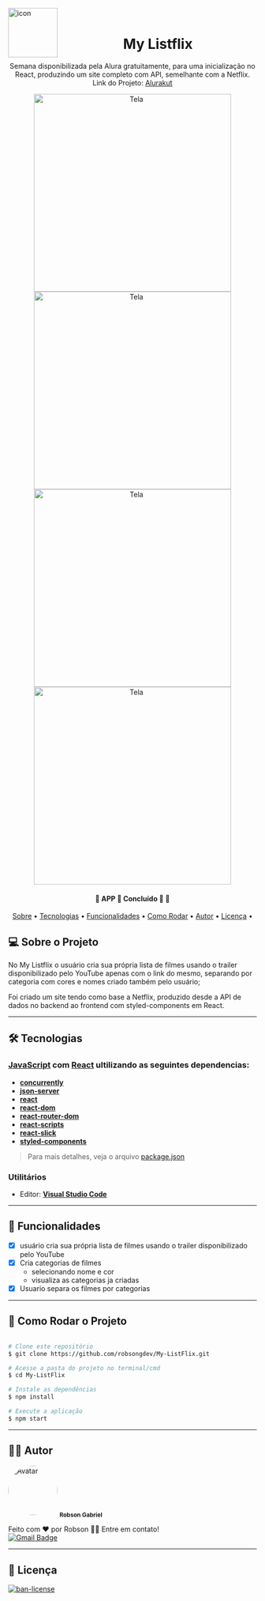 <img alt="icon" title="#icon" src="https://i.imgur.com/O14s0Df.png" width="100px" align = "left"> <br>
<h1 align="center"> My Listflix </h1>

<p align="center">Semana disponibilizada pela Alura gratuitamente, para uma inicialização no React, produzindo um site completo com API, semelhante com a Netflix.
  <br/>
  Link do Projeto: <a href="https://robflix.vercel.app/" >Alurakut</a>
</p>


<p align="center">
  <img alt="Tela" title="#Tela" src="https://imgur.com/a22b8SU.png" width="400px">

  <img alt="Tela" title="#Tela" src="https://imgur.com/CevMtH8.png" width="400px">
  
  <img alt="Tela" title="#Tela" src="https://imgur.com/bOIyGPu.png" width="400px">
  
  <img alt="Tela" title="#Tela" src="https://imgur.com/32sq8C7.png" width="400px">
</p>


<h4 align="center"> 
	🚧  APP 📱 Concluído 🚀 🚧
</h4>

<p align="center">
  <a href="#-sobre-o-projeto">Sobre</a> •
  <a href="#-tecnologias">Tecnologias</a> •
  <a href="#-funcionalidades">Funcionalidades</a> •
  <a href="#-como-rodar-o-projeto">Como Rodar</a> •
  <a href="#-autor">Autor</a> •
  <a href="#-licença">Licença</a> •
  
</p>


## 💻 Sobre o Projeto

No My Listflix o usuário cria sua própria lista de filmes usando o trailer disponibilizado pelo YouTube apenas com o link do mesmo, separando por categoria com cores e nomes criado também pelo usuário;<br/>

Foi criado um site tendo como base a Netflix, produzido desde a API de dados no backend ao frontend com styled-components em React.
  
  
  
---

## 🛠 Tecnologias

### [JavaScript](https://www.javascript.com/) com [React](https://pt-br.reactjs.org/) ultilizando as seguintes dependencias:
  
-  **[concurrently](https://www.npmjs.com/package/concurrently)**
-  **[json-server](https://www.npmjs.com/package/json-server)**
-  **[react](https://www.npmjs.com/package/react)**
-  **[react-dom](https://www.npmjs.com/package/react-dom)**
-  **[react-router-dom](https://www.npmjs.com/package/react-router-dom)**
-  **[react-scripts](https://www.npmjs.com/package/react-scripts)**
-  **[react-slick](https://www.npmjs.com/package/react-router-dom)**
-  **[styled-components](https://www.npmjs.com/package/styled-components)**

> Para mais detalhes, veja o arquivo  [package.json](./package.json)

### **Utilitários**

-   Editor:  **[Visual Studio Code](https://code.visualstudio.com/)**
---

## 📝 Funcionalidades

- [x] usuário cria sua própria lista de filmes usando o trailer disponibilizado pelo YouTube
- [x] Cria categorias de filmes
  - selecionando nome e cor
  - visualiza as categorias ja criadas 
- [x] Usuario separa os filmes por categorias
---

## 🎲 Como Rodar o Projeto


```bash

# Clone este repositório
$ git clone https://github.com/robsongdev/My-ListFlix.git

# Acesse a pasta do projeto no terminal/cmd
$ cd My-ListFlix

# Instale as dependências
$ npm install

# Execute a aplicação
$ npm start
```
---

## 👨‍💻 Autor

<img style = "border-radius: 50%;" src = "https://avatars.githubusercontent.com/u/61766294?s=460&u=63adaa91f7c8f4a54950026f5a69a44f35e97030&v=4" width = "100px;" alt = "Avatar" />
<sub> <b> Robson Gabriel</b> </sub>

Feito com ❤️ por Robson 👋🏽 Entre em contato!<br>
[![Gmail Badge](https://img.shields.io/badge/-robsong369@gmail.com-c14438?style=flat-square&logo=Gmail&logoColor=white&link=mailto:robsong369@gmail.com)](mailto:robsong369@gmail.com)


---
## 📝 Licença

<a href="./LICENSE">
  <img alt="ban-license" src="https://img.shields.io/apm/l/pack">
</a>
